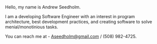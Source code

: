 Hello, my name is Andrew Seedholm. 

I am a developing Software Engineer with an interest in program architecture, best development practices, and creating software to solve menial/monotinious tasks. 

You can reach me at - Aseedholm@gmail.com / (508) 982-4725.
